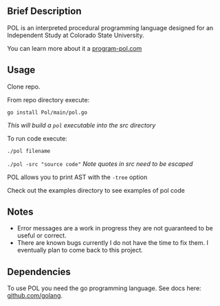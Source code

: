 ## Brief Description
POL is an interpreted procedural programming language designed
for an Independent Study at Colorado State University.

You can learn more about it a [program-pol.com](program-pol.com)

## Usage
Clone repo.

From repo directory execute: 

`go install Pol/main/pol.go`

*This will build a `pol` executable into the src directory*

To run code execute: 

`./pol filename`
                     
`./pol -src "source code"` *Note quotes in src need to be escaped*

POL allows you to print AST with the `-tree` option

Check out the examples directory to see examples of pol code

## Notes
* Error messages are a work in progress they are not guaranteed to be useful or correct.
* There are known bugs currently I do not have the time to fix them. I eventually plan to
  come back to this project.

## Dependencies
To use POL you need the go programming language. See docs here: [github.com/golang](https://github.com/golang).
